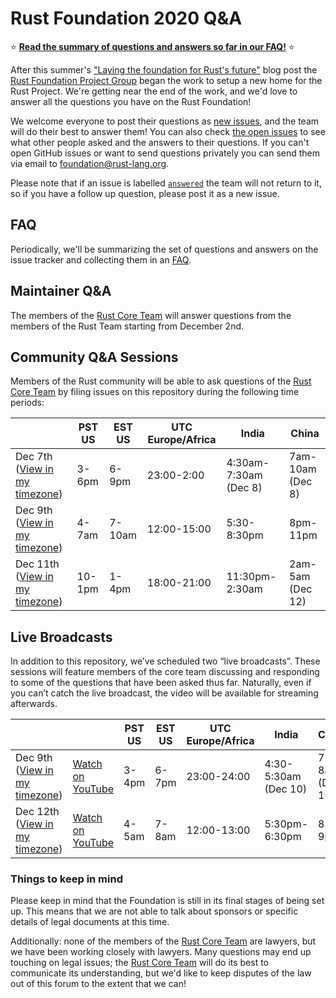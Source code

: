 # Rust Foundation 2020 Q&A

⭐️ [**Read the summary of questions and answers so far in our FAQ!**][faq] ⭐️

After this summer's ["Laying the foundation for Rust's future"][aug-blog] blog
post the [Rust Foundation Project Group] began the work to setup a new home for
the Rust Project. We're getting near the end of the work, and we'd love to
answer all the questions you have on the Rust Foundation!

We welcome everyone to post their questions as [new issues][new], and the team
will do their best to answer them! You can also check [the open issues][issues]
to see what other people asked and the answers to their questions. If you can't
open GitHub issues or want to send questions privately you can send them via
email to <foundation@rust-lang.org>.

Please note that if an issue is labelled [`answered`] the team will not return
to it, so if you have a follow up question, please post it as a new issue.

## FAQ

Periodically, we'll be summarizing the set of questions and answers on the 
issue tracker and collecting them in an [FAQ](faq). 

## Maintainer Q&A

The members of the [Rust Core Team] will answer questions from the members of the
Rust Team starting from December 2nd.

## Community Q&A Sessions

Members of the Rust community will be able to ask questions of the [Rust Core Team] by filing issues on this repository during the following time periods:

|                                                 | PST US | EST US | UTC Europe/Africa  | India                   | China            |
|-------------------------------------------------|--------|--------|--------------------|-------------------------|------------------|
| Dec 7th ([View in my timezone][dec7-session])   | 3-6pm  | 6-9pm  | 23:00-2:00         | 4:30am-7:30am (Dec 8)   | 7am-10am (Dec 8) |
| Dec 9th ([View in my timezone][dec9-session])   | 4-7am  | 7-10am | 12:00-15:00        | 5:30-8:30pm             | 8pm-11pm         |
| Dec 11th ([View in my timezone][dec11-session]) | 10-1pm | 1-4pm  | 18:00-21:00        | 11:30pm-2:30am          | 2am-5am (Dec 12) |


## Live Broadcasts

In addition to this repository, we’ve scheduled two “live broadcasts”.
These sessions will feature members of the core team discussing and responding
to some of the questions that have been asked thus far. Naturally, even if you
can’t catch the live broadcast, the video will be available for streaming
afterwards. 

|                                                   |                            | PST US | EST US | UTC Europe/Africa  | India                   | China            |
|---------------------------------------------------|----------------------------|--------|--------|--------------------|-------------------------|------------------|
| Dec 9th ([View in my timezone][dec9-broadcast])   | [Watch on YouTube][live-1] | 3-4pm  | 6-7pm  | 23:00-24:00        | 4:30-5:30am   (Dec 10)  | 7-8am   (Dec 10) |
| Dec 12th ([View in my timezone][dec11-broadcast]) | [Watch on YouTube][live-2] | 4-5am  | 7-8am  | 12:00-13:00        | 5:30pm-6:30pm           | 8-9pm            |

### Things to keep in mind

Please keep in mind that the Foundation is still in its final stages of being
set up. This means that we are not able to talk about sponsors or specific
details of legal documents at this time. 

Additionally: none of the members of the [Rust Core Team] are lawyers, but we
have been working closely with lawyers. Many questions may end up touching on
legal issues; the [Rust Core Team] will do its best to communicate its
understanding, but we'd like to keep disputes of the law out of this forum to
the extent that we can!

[Rust Foundation Project Group]: https://www.rust-lang.org/governance/teams/core#project-foundation
[Rust Core Team]: https://www.rust-lang.org/governance/teams/core
[dec7-session]: https://everytimezone.com/s/213ef6bd
[dec9-session]: https://everytimezone.com/s/f10ec849
[dec11-session]: https://everytimezone.com/s/3c5c1b75
[dec9-broadcast]: https://everytimezone.com/s/a0b6bb44
[dec11-broadcast]: https://everytimezone.com/s/8e88716f
[aug-blog]: https://blog.rust-lang.org/2020/08/18/laying-the-foundation-for-rusts-future.html
[issues]: https://github.com/rust-lang/foundation-faq-2020/issues
[new]: https://github.com/rust-lang/foundation-faq-2020/issues/new?template=question.md
[faq]: https://github.com/rust-lang/foundation-faq-2020/blob/main/FAQ.md
[`answered`]: https://github.com/rust-lang/foundation-faq-2020/labels/answered

[live-1]: https://www.youtube.com/watch?v=OmEcRWyT6Ak
[live-2]: https://www.youtube.com/watch?v=42ZWHYWv9Ic
